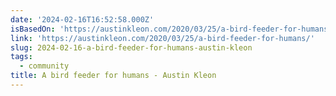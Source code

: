 ```yaml
---
date: '2024-02-16T16:52:58.000Z'
isBasedOn: 'https://austinkleon.com/2020/03/25/a-bird-feeder-for-humans/'
link: 'https://austinkleon.com/2020/03/25/a-bird-feeder-for-humans/'
slug: 2024-02-16-a-bird-feeder-for-humans-austin-kleon
tags:
  - community
title: A bird feeder for humans - Austin Kleon
---
```


